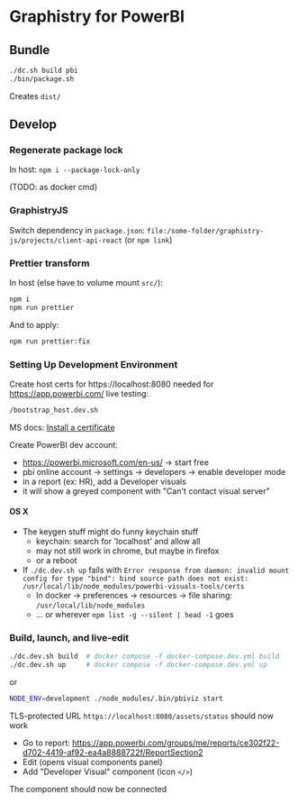 # Graphistry for PowerBI

## Bundle

```bash
./dc.sh build pbi
./bin/package.sh
```

Creates `dist/`

## Develop

### Regenerate package lock

In host: `npm i --package-lock-only`

(TODO: as docker cmd)

### GraphistryJS

Switch dependency in `package.json`: `file:/some-folder/graphistry-js/projects/client-api-react` (or `npm link`)

### Prettier transform

In host (else have to volume mount `src/`):

```bash
npm i
npm run prettier
```

And to apply:

```bash
npm run prettier:fix
```

### Setting Up Development Environment

Create host certs for https://localhost:8080 needed for https://app.powerbi.com/ live testing:

```bash
/bootstrap_host.dev.sh 
```

MS docs: [Install a certificate](https://docs.microsoft.com/en-us/power-bi/developer/visuals/environment-setup?tabs=sdk2osx)

Create PowerBI dev account:

* https://powerbi.microsoft.com/en-us/ -> start free
* pbi online account -> settings -> developers -> enable developer mode
* in a report (ex: HR), add a Developer visuals
* it will show a greyed component with "Can't contact visual server"

#### OS X


* The keygen stuff might do funny keychain stuff
  * keychain: search for 'localhost' and allow all
  * may not still work in chrome, but maybe in firefox
  * or a reboot
* If `./dc.dev.sh up` fails with `Error response from daemon: invalid mount config for type "bind": bind source path does not exist: /usr/local/lib/node_modules/powerbi-visuals-tools/certs`
  * In docker -> preferences -> resources -> file sharing: `/usr/local/lib/node_modules`
  * ... or wherever `npm list -g --silent | head -1` goes


### Build, launch, and live-edit

```bash
./dc.dev.sh build  # docker compose -f docker-compose.dev.yml build
./dc.dev.sh up     # docker compose -f docker-compose.dev.yml up
```

or

```bash
NODE_ENV=development ./node_modules/.bin/pbiviz start
```

TLS-protected URL `https://localhost:8080/assets/status` should now work

* Go to report: https://app.powerbi.com/groups/me/reports/ce302f22-d702-4419-af92-ea4a8888722f/ReportSection2
* Edit (opens visual components panel)
* Add "Developer Visual" component (icon `</>`)

The component should now be connected